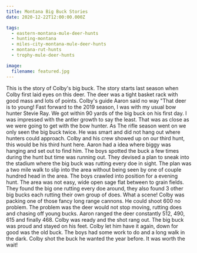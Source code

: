 ```yaml
---
title: Montana Big Buck Stories
date: 2020-12-22T12:00:00.000Z

tags:
  - eastern-montana-mule-deer-hunts
  - hunting-montana
  - miles-city-montana-mule-deer-hunts
  - montana-rut-hunts
  - trophy-mule-deer-hunts

image:
  filename: featured.jpg
---
```


This is the story of Colby's big buck. The story starts last season when Colby first laid eyes on this deer. The deer was a tight basket rack with good mass and lots of points. Colby's guide Aaron said no way "That deer is to young! Fast forward to the 2019 season, I was with my usual bow hunter Stevie Ray. We got within 90 yards of the big buck on his first day. I was impressed with the antler growth to say the least. That was as close as we were going to get with the bow hunter. As The rifle season went on we only seen the big buck twice. He was smart and did not hang out where hunters could approach. Colby and his crew showed up on our third hunt, this would be his third hunt here. Aaron had a idea where biggy was hanging and set out to find him. The boys spotted the buck a few times during the hunt but time was running out. They devised a plan to sneak into the stadium where the big buck was rutting every doe in sight. The plan was a two mile walk to slip into the area without being seen by one of couple hundred head in the area. The boys crawled into position for a evening hunt. The area was not easy, wide open sage flat between to grain fields. They found the big one rutting every doe around, they also found 3 other big bucks each rutting their own group of does. What a scene! Colby was packing one of those fancy long range cannons. He could shoot 600 no problem. The problem was the deer would not stop moving, rutting does and chasing off young bucks. Aaron ranged the deer constantly 512, 490, 615 and finally 468. Colby was ready and the shot rang out. The big buck was proud and stayed on his feet. Colby let him have it again, down for good was the old buck. The boys had some work to do and a long walk in the dark. Colby shot the buck he wanted the year before. It was worth the wait!
